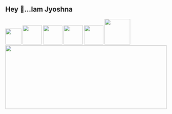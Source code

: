 <div>
<h2>Hey 👋...Iam Jyoshna</h2>
</div>
<div style='display: 'flex';>
<img src='https://i.gifer.com/origin/32/32e3494b4e27ace81a100b0d414311f0_w200.webp' height='50px'  alt=''>
<img src='https://tse2.mm.bing.net/th?id=OIP.m21yF8jp9ZU_IHwzsMd2RQAAAA&pid=Api&P=0&h=180' height='60px' alt=''>
<img src='https://image.shutterstock.com/image-vector/logo-vector-html-5-low-260nw-1601607721.jpg' height='60px' alt=''>
<img src='https://image.shutterstock.com/image-vector/logo-vector-css-3-low-260nw-1902943426.jpg' height='60px' alt=''>
<img src='https://image.shutterstock.com/image-vector/node-vector-logo-backend-programming-260nw-1597753591.jpg' height='60px' alt=''>
<img src='https://tse3.mm.bing.net/th?id=OIP.xCyfSx5WPvuXGEK3sgTvMAHaHa&pid=Api&P=0&h=180' height='80px' alt=''> 
</div>

<img src='https://i.gifer.com/origin/46/462c6f5f67c13830cd9fcdbfc7b55ded_w200.webp' alt='' height='200px' width='100%'>  


